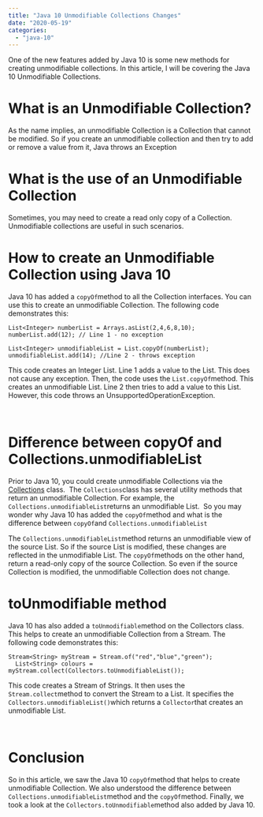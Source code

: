 ```yaml
---
title: "Java 10 Unmodifiable Collections Changes"
date: "2020-05-19"
categories: 
  - "java-10"
---
```


One of the new features added by Java 10 is some new methods for creating unmodifiable collections. In this article, I will be covering the Java 10 Unmodifiable Collections.

# What is an Unmodifiable Collection?

As the name implies, an unmodifiable Collection is a Collection that cannot be modified. So if you create an unmodifiable collection and then try to add or remove a value from it, Java throws an Exception

# What is the use of an Unmodifiable Collection

Sometimes, you may need to create a read only copy of a Collection. Unmodifiable collections are useful in such scenarios.

# How to create an Unmodifiable Collection using Java 10

Java 10 has added a `copyOf`method to all the Collection interfaces. You can use this to create an unmodifiable Collection. The following code demonstrates this:

```
List<Integer> numberList = Arrays.asList(2,4,6,8,10);
numberList.add(12); // Line 1 - no exception
    
List<Integer> unmodifiableList = List.copyOf(numberList);
unmodifiableList.add(14); //Line 2 - throws exception
```

This code creates an Integer List. Line 1 adds a value to the List. This does not cause any exception. Then, the code uses the `List.copyOf`method. This creates an unmodifiable List. Line 2 then tries to add a value to this List. However, this code throws an UnsupportedOperationException.

 

# Difference between copyOf and Collections.unmodifiableList

Prior to Java 10, you could create unmodifiable Collections via the [Collections](https://docs.oracle.com/javase/8/docs/api/java/util/Collections.html) class.  The `Collections`class has several utility methods that return an unmodifiable Collection. For example, the `Collections.unmodifiableList`returns an unmodifiable List.  So you may wonder why Java 10 has added the `copyOf`method and what is the difference between `copyOf`and `Collections.unmodifiableList`

The `Collections.unmodifiableList`method returns an unmodifiable view of the source List. So if the source List is modified, these changes are reflected in the unmodifiable List. The `copyOf`methods on the other hand, return a read-only copy of the source Collection. So even if the source Collection is modified, the unmodifiable Collection does not change.

# toUnmodifiable method

Java 10 has also added a `toUnmodifiable`method on the Collectors class. This helps to create an unmodifiable Collection from a Stream. The following code demonstrates this:

```
Stream<String> myStream = Stream.of("red","blue","green");
  List<String> colours = myStream.collect(Collectors.toUnmodifiableList());
```

This code creates a Stream of Strings. It then uses the `Stream.collect`method to convert the Stream to a List. It specifies the `Collectors.unmodifiableList()`which returns a `Collector`that creates an unmodifiable List.

 

# Conclusion

So in this article, we saw the Java 10 `copyOf`method that helps to create unmodifiable Collection. We also understood the difference between `Collections.unmodifiableList`method and the `copyOf`method. Finally, we took a look at the `Collectors.toUnmodifiable`method also added by Java 10.
